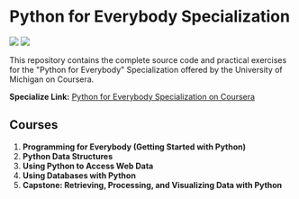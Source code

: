 # Python for Everybody Specialization

<img src="https://img.shields.io/badge/year-2025-brightgreen">

<img src="https://img.shields.io/badge/platform-coursera-brightgreen">

This repository contains the complete source code and practical exercises for the "Python for Everybody" Specialization offered by the University of Michigan on Coursera.

**Specialize Link:** [Python for Everybody Specialization on Coursera](https://www.coursera.org/specializations/python)

## Courses

1. **Programming for Everybody (Getting Started with Python)**  
2. **Python Data Structures**  
3. **Using Python to Access Web Data**  
4. **Using Databases with Python** 
5. **Capstone: Retrieving, Processing, and Visualizing Data with Python**  
